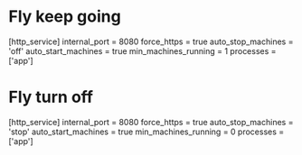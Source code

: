 # Fly keep going
[http_service]
  internal_port = 8080
  force_https = true
  auto_stop_machines = 'off'
  auto_start_machines = true
  min_machines_running = 1
  processes = ['app']



# Fly turn off
[http_service]
  internal_port = 8080
  force_https = true
  auto_stop_machines = 'stop'
  auto_start_machines = true
  min_machines_running = 0
  processes = ['app']


